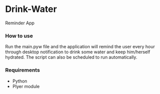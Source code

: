 # Drink-Water
Reminder App

### How to use
Run the main.pyw file and the application will remind the user every hour through desktop notification to drink some water and keep him/herself hydrated.
The script can also be scheduled to run automatically.

### Requirements
* Python
* Plyer module
